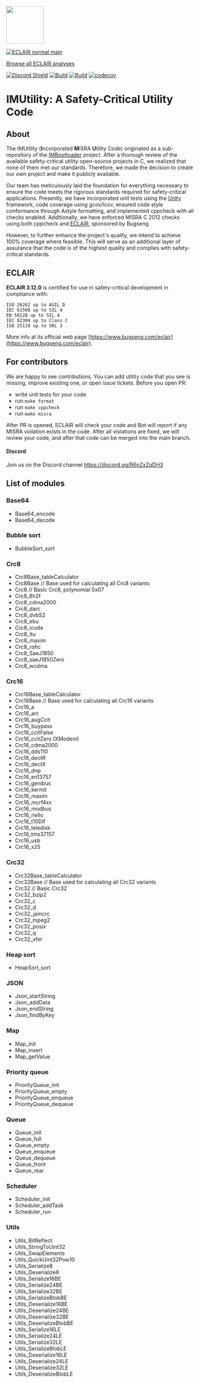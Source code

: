 <a href="https://www.bugseng.com/eclair">
  <img src="https://eclairit.com:3787/rsrc/eclair.svg" width="100" />
</a>

[![ECLAIR normal main](https://eclairit.com:3787/fs/var/local/eclair/github/IMProject/IMUtility.ecdf/ECLAIR_normal/main/latest/badge.svg)](https://eclairit.com:3787/fs/var/local/eclair/github/IMProject/IMUtility.ecdf/ECLAIR_normal/main/latest/index.html)

[Browse all ECLAIR analyses](https://eclairit.com:3787/fs/var/local/eclair/github/IMProject/IMUtility.ecdf/)


[![Discord Shield](https://discordapp.com/api/guilds/1059535033347604560/widget.png?style=shield)](https://discord.gg/R6nZxZqDH3)
[![Build](https://github.com/IMProject/IMUtility/actions/workflows/compile.yml/badge.svg)](https://github.com/IMProject/IMUtility/actions/workflows/compile.yml?query=branch%3Amain) [![Build](https://github.com/IMProject/IMUtility/actions/workflows/checks.yml/badge.svg)](https://github.com/IMProject/IMUtility/actions/workflows/checks.yml?query=branch%3Amain)
[![codecov](https://codecov.io/gh/IMProject/IMUtility/branch/main/graph/badge.svg?token=XF771QJZ1G)](https://codecov.io/gh/IMProject/IMUtility)


# IMUtility: A Safety-Critical Utility Code

## About

The IMUtility (<b>I</b>ncorporated <b>M</b>ISRA <b>U</b>tility Code) originated as a sub-repository of the [IMBootloader](https://github.com/IMProject/IMBootloader) project. After a thorough review of the available safety-critical utility open-source projects in C, we realized that none of them met our standards. Therefore, we made the decision to create our own project and make it publicly available.

Our team has meticulously laid the foundation for everything necessary to ensure the code meets the rigorous standards required for safety-critical applications. Presently, we have incorporated unit tests using the [Unity](https://github.com/ThrowTheSwitch/Unity) framework, code coverage using gcov/lcov, ensured code style conformance through Astyle formatting, and implemented cppcheck with all checks enabled. Additionally, we have enforced MISRA C 2012 checks using both cppcheck and [ECLAIR](https://www.bugseng.com/eclair), sponsored by Bugseng.

However, to further enhance the project's quality, we intend to achieve 100% coverage where feasible. This will serve as an additional layer of assurance that the code is of the highest quality and complies with safety-critical standards.

## ECLAIR
<b>ECLAIR 3.12.0</b> is certified for use in safety-critical development in compliance with:

    ISO 26262 up to ASIL D
    IEC 61508 up to SIL 4
    EN 50128 up to SIL 4
    IEC 62304 up to Class C
    ISO 25119 up to SRL 3

More info at its official web page [https://www.bugseng.com/eclair](https://www.bugseng.com/eclair).

## For contributors
We are happy to see contributions. You can add utility code that you see is missing, improve existing one, or open issue tickets. 
Before you open PR:
- write unit tests for your code
- run `make format`
- run `make cppcheck`
- run `make misra`

After PR is opened, ECLAIR will check your code and Bot will report if any MISRA violation exists in the code. 
After all violations are fixed, we will review your code, and after that code can be merged into the main branch.

#### Discord
Join us on the Discord channel https://discord.gg/R6nZxZqDH3

## List of modules
### Base64
- Base64_encode
- Base64_decode

### Bubble sort
- BubbleSort_sort

### Crc8
- Crc8Base_tableCalculator
- Crc8Base   // Base used for calculating all Crc8 variants
- Crc8       // Basic Crc8, polynomial 0x07
- Crc8_8h2f
- Crc8_cdma2000
- Crc8_darc
- Crc8_dvbS2
- Crc8_ebu
- Crc8_icode
- Crc8_itu
- Crc8_maxim
- Crc8_rohc
- Crc8_SaeJ1850
- Crc8_saeJ1850Zero
- Crc8_wcdma

### Crc16
- Crc16Base_tableCalculator
- Crc16Base // Base used for calculating all Crc16 variants
- Crc16_a
- Crc16_arc
- Crc16_augCcit
- Crc16_buypass
- Crc16_ccitFalse
- Crc16_ccitZero (XModem)
- Crc16_cdma2000
- Crc16_dds110
- Crc16_dectR
- Crc16_dectX
- Crc16_dnp
- Crc16_en13757
- Crc16_genibus
- Crc16_kermit
- Crc16_maxim
- Crc16_mcrf4xx
- Crc16_modbus
- Crc16_riello
- Crc16_t10Dif
- Crc16_teledisk
- Crc16_tms37157
- Crc16_usb
- Crc16_x25
    
### Crc32
- Crc32Base_tableCalculator
- Crc32Base  // Base used for calculating all Crc32 variants
- Crc32      // Basic Crc32
- Crc32_bzip2
- Crc32_c
- Crc32_d
- Crc32_jamcrc
- Crc32_mpeg2
- Crc32_posix
- Crc32_q
- Crc32_xfer

### Heap sort
- HeapSort_sort

### JSON
- Json_startString
- Json_addData
- Json_endString
- Json_findByKey

### Map
- Map_init
- Map_insert
- Map_getValue

### Priority queue
- PriorityQueue_init
- PriorityQueue_empty
- PriorityQueue_enqueue
- PriorityQueue_dequeue

### Queue
- Queue_init
- Queue_full
- Queue_empty
- Queue_enqueue
- Queue_dequeue
- Queue_front
- Queue_rear

### Scheduler
- Scheduler_init
- Scheduler_addTask
- Scheduler_run

### Utils
- Utils_BitReflect
- Utils_StringToUint32
- Utils_SwapElements
- Utils_QuickUint32Pow10
- Utils_Serialize8
- Utils_Deserialize8
- Utils_Serialize16BE
- Utils_Serialize24BE
- Utils_Serialize32BE
- Utils_SerializeBlobBE
- Utils_Deserialize16BE
- Utils_Deserialize24BE
- Utils_Deserialize32BE
- Utils_DeserializeBlobBE
- Utils_Serialize16LE
- Utils_Serialize24LE
- Utils_Serialize32LE
- Utils_SerializeBlobLE
- Utils_Deserialize16LE
- Utils_Deserialize24LE
- Utils_Deserialize32LE
- Utils_DeserializeBlobLE
